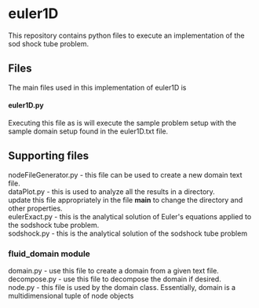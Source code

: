 # euler1D
This repository contains python files to execute an implementation of the sod shock tube problem.  

## Files
The main files used in this implementation of euler1D is
#### euler1D.py
Executing this file as is will execute the sample problem setup with the sample
domain setup found in the euler1D.txt file.  

## Supporting files
nodeFileGenerator.py - this file can be used to create a new domain text file.  
dataPlot.py - this is used to analyze all the results in a directory.  
              update this file appropriately in the file __main__ to change the
              directory and other properties.  
eulerExact.py - this is the analytical solution of Euler's equations applied
                to the sodshock tube problem.  
sodshock.py - this is the analytical solution of the sodshock tube problem  

### fluid_domain module
domain.py - use this file to create a domain from a given text file.  
decompose.py - use this file to decompose the domain if desired.  
node.py - this file is used by the domain class. Essentially, domain is a
          multidimensional tuple of node objects

